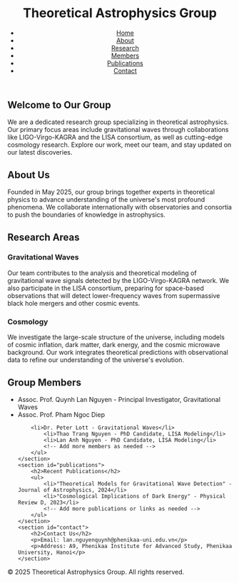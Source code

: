 
</style>
<header>
    <h1>Theoretical Astrophysics Group</h1>
    <nav>
        <ul>
            <li><a href="#home">Home</a></li>
            <li><a href="#about">About</a></li>
            <li><a href="#research">Research</a></li>
            <li><a href="#members">Members</a></li>
            <li><a href="#publications">Publications</a></li>
            <li><a href="#contact">Contact</a></li>
        </ul>
    </nav>
</header>
<main>
    <section id="home">
        <h2>Welcome to Our Group</h2>
        <p>We are a dedicated research group specializing in theoretical astrophysics. Our primary focus areas include gravitational waves through collaborations like LIGO-Virgo-KAGRA and the LISA consortium, as well as cutting-edge cosmology research. Explore our work, meet our team, and stay updated on our latest discoveries.</p>
    </section>
    <section id="about">
        <h2>About Us</h2>
        <p>Founded in May 2025, our group brings together experts in theoretical physics to advance understanding of the universe's most profound phenomena. We collaborate internationally with observatories and consortia to push the boundaries of knowledge in astrophysics.</p>
    </section>
    <section id="research">
        <h2>Research Areas</h2>
        <h3>Gravitational Waves</h3>
        <p>Our team contributes to the analysis and theoretical modeling of gravitational wave signals detected by the LIGO-Virgo-KAGRA network. We also participate in the LISA consortium, preparing for space-based observations that will detect lower-frequency waves from supermassive black hole mergers and other cosmic events.</p>
        <h3>Cosmology</h3>
        <p>We investigate the large-scale structure of the universe, including models of cosmic inflation, dark matter, dark energy, and the cosmic microwave background. Our work integrates theoretical predictions with observational data to refine our understanding of the universe's evolution.</p>
    </section>
    <section id="members">
        <h2>Group Members</h2>
        <ul>
            <li>Assoc. Prof. Quynh Lan Nguyen - Principal Investigator, Gravitational Waves</li>
	    <li>Assoc. Prof. Pham Ngoc Diep </li>
            
	    <li>Dr. Peter Lott - Gravitational Waves</li>
            <li>Thao Trang Nguyen - PhD Candidate, LISA Modeling</li>
            <li>Lan Anh Nguyen - PhD Candidate, LISA Modeling</li>
            <!-- Add more members as needed -->
        </ul>
    </section>
    <section id="publications">
        <h2>Recent Publications</h2>
        <ul>
            <li>"Theoretical Models for Gravitational Wave Detection" - Journal of Astrophysics, 2024</li>
            <li>"Cosmological Implications of Dark Energy" - Physical Review D, 2023</li>
            <!-- Add more publications or links as needed -->
        </ul>
    </section>
    <section id="contact">
        <h2>Contact Us</h2>
        <p>Email: lan.nguyenquynh@phenikaa-uni.edu.vn</p>
        <p>Address: A9, Phenikaa Institute for Advanced Study, Phenikaa University, Hanoi</p>
    </section>
</main>
<footer>
    <p>© 2025 Theoretical Astrophysics Group. All rights reserved.</p>
</footer>
